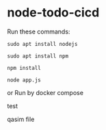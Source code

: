 # node-todo-cicd

Run these commands:


`sudo apt install nodejs`


`sudo apt install npm`


`npm install`

`node app.js`

or Run by docker compose

test

qasim file

